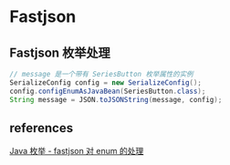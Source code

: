 # Fastjson

## Fastjson 枚举处理

~~~ java
// message 是一个带有 SeriesButton 枚举属性的实例
SerializeConfig config = new SerializeConfig();
config.configEnumAsJavaBean(SeriesButton.class);
String message = JSON.toJSONString(message, config);
~~~

## references

[Java 枚举 - fastjson 对 enum 的处理](https://www.cnblogs.com/VergiLyn/p/6753706.html)
